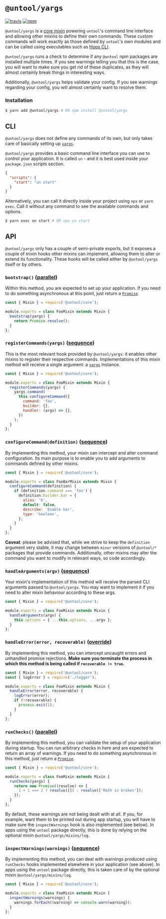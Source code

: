 # `@untool/yargs`

[![travis](https://img.shields.io/travis/untool/untool/master.svg)](https://travis-ci.org/untool/untool)&nbsp;[![npm](https://img.shields.io/npm/v/@untool%2Fyargs.svg)](https://www.npmjs.com/package/@untool%2Fyargs)

`@untool/yargs` is a [core mixin](https://github.com/untool/untool/blob/master/packages/core/README.md#mixins) powering `untool`'s command line interface and allowing other mixins to define their own commands. These custom commands will work exactly as those defined by `untool`'s own modules and can be called using executables such as [Hops CLI](https://github.com/xing/hops/blob/master/packages/cli/README.md).

`@untool/yargs` runs a check to determine if any `@untool` npm packages are installed multiple times. If you see warnings telling you that this is the case, you will want to make sure you get rid of these duplicates, as they will almost certainly break things in interesting ways.

Additionally, `@untool/yargs` helps validate your config. If you see warnings regarding your config, you will almost certainly want to resolve them.

### Installation

```bash
$ yarn add @untool/yargs # OR npm install @untool/yargs
```

## CLI

`@untool/yargs` does not define any commands of its own, but only takes care of basically setting up [`yargs`](http://yargs.js.org).

`@untool/yargs` provides a basic command line interface you can use to control your application. It is called `un` - and it is best used inside your `package.json` scripts section.

```json
{
  "scripts": {
    "start": "un start"
  }
}
```

Alternatively, you can call it directly inside your project using `npx` or `yarn exec`. Call it without any command to see the available commands and options.

```bash
$ yarn exec un start # OR npx un start
```

## API

`@untool/yargs` only has a couple of semi-private exports, but it exposes a couple of mixin hooks other mixins can implement, allowing them to alter or extend its functionality. These hooks will be called either by `@untool/yargs` itself or by others.

### `bootstrap()` ([parallel](https://github.com/untool/mixinable/blob/master/README.md#defineparallel))

Within this method, you are expected to set up your application. If you need to do something asynchronous at this point, just return a [`Promise`](https://developer.mozilla.org/en-US/docs/Web/JavaScript/Reference/Global_Objects/Promise).

```javascript
const { Mixin } = require('@untool/core');

module.exports = class FooMixin extends Mixin {
  bootstrap(yargs) {
    return Promise.resolve();
  }
};
```

### `registerCommands(yargs)` ([sequence](https://github.com/untool/mixinable/blob/master/README.md#defineparallel))

This is the most relevant hook provided by `@untool/yargs`: it enables other mixins to register their respective commands. Implementations of this mixin method will receive a single argument: a [`yargs`](http://yargs.js.org) instance.

```javascript
const { Mixin } = require('@untool/core');

module.exports = class FooMixin extends Mixin {
  registerCommands(yargs) {
    yargs.command(
      this.configureCommand({
        command: 'foo',
        builder: {},
        handler: (argv) => {},
      })
    );
  }
};
```

### `configureCommand(definition)` ([sequence](https://github.com/untool/mixinable/blob/master/README.md#defineparallel))

By implementing this method, your mixin can intercept and alter command configuration. Its main purpose is to enable you to add arguments to commands defined by other mixins.

```javascript
const { Mixin } = require('@untool/core');

module.exports = class FooBarMixin extends Mixin {
  configureCommand(definition) {
    if (definition.command === 'foo') {
      definition.builder.bar = {
        alias: 'b',
        default: false,
        describe: 'Enable bar',
        type: 'boolean',
      };
    }
  }
};
```

**Caveat**: please be advised that, while we strive to keep the `definition` argument very stable, it may change between `minor` versions of `@untool/*` packages that provide commands. Additionally, other mixins may alter the command you want to modify in relevant ways, so code accordingly.

### `handleArguments(argv)` ([sequence](https://github.com/untool/mixinable/blob/master/README.md#defineparallel))

Your mixin's implementation of this method will receive the parsed CLI arguments passed to `@untool/yargs`. You may want to implement it if you need to alter mixin behaviour according to these args.

```javascript
const { Mixin } = require('@untool/core');

module.exports = class FooMixin extends Mixin {
  handleArguments(argv) {
    this.options = { ...this.options, ...argv };
  }
};
```

### `handleError(error, recoverable)` ([override](https://github.com/untool/mixinable/blob/master/README.md#defineoverride))

By implementing this method, you can intercept uncaught errors and unhandled promise rejections. **Make sure you terminate the process in which this method is being called if `recoverable != true`.**

```javascript
const { Mixin } = require('@untool/core');
const { logError } = require('./logger');

module.exports = class FooMixin extends Mixin {
  handleError(error, recoverable) {
    logError(error);
    if (!recoverable) {
      process.exit(1);
    }
  }
};
```

### `runChecks()` ([parallel](https://github.com/untool/mixinable/blob/master/README.md#defineparallel))

By implementing this method, you can validate the setup of your application during startup. You can run arbitrary checks in here and are expected to return an array of warnings. If you need to do something asynchronous in this method, just return a [`Promise`](https://developer.mozilla.org/en-US/docs/Web/JavaScript/Reference/Global_Objects/Promise).

```javascript
const { Mixin } = require('@untool/core');

module.exports = class FooMixin extends Mixin {
  runChecks(yargs) {
    return new Promise((resolve) => {
      1 + 1 === 2 ? resolve([]) : resolve(['Math is broken']);
    });
  }
};
```

By default, these warnings are not being dealt with at all. If you, for example, want them to be printed out during app startup, you will have to make sure the `inspectWarnings` hook is also implemented (see below). In apps using the `untool` package directly, this is done by relying on the optional mixin `@untool/yargs/mixins/log`.

### `inspectWarnings(warnings)` ([sequence](https://github.com/untool/mixinable/blob/master/README.md#defineparallel))

By implementing this method, you can deal with warnings produced using `runChecks` hooks implemented elsewhere in your application (see above). In apps using the `untool` package directly, this is taken care of by the optional mixin `@untool/yargs/mixins/log`.

```javascript
const { Mixin } = require('@untool/core');

module.exports = class FooMixin extends Mixin {
  inspectWarnings(warnings) {
    warnings.forEach((warning) => console.warn(warning));
  }
};
```
